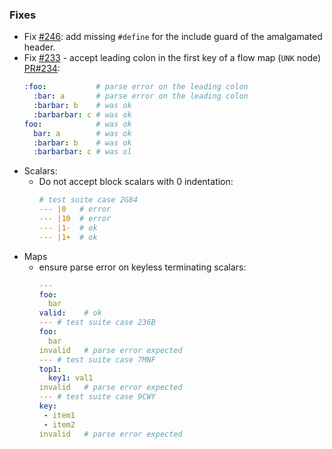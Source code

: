 ### Fixes

- Fix [#246](https://github.com/biojppm/rapidyaml/issues/246): add missing `#define` for the include guard of the amalgamated header.
- Fix [#233](https://github.com/biojppm/rapidyaml/issues/233) - accept leading colon in the first key of a flow map (`UNK` node) [PR#234](https://github.com/biojppm/rapidyaml/pull/234):
  ```yaml
  :foo:           # parse error on the leading colon
    :bar: a       # parse error on the leading colon
    :barbar: b    # was ok
    :barbarbar: c # was ok
  foo:            # was ok
    bar: a        # was ok
    :barbar: b    # was ok
    :barbarbar: c # was ol
  ```
- Scalars:
  - Do not accept block scalars with 0 indentation:
    ```yaml
    # test suite case 2G84
    --- |0   # error
    --- |10  # error
    --- |1-  # ok
    --- |1+  # ok
    ```
- Maps
  - ensure parse error on keyless terminating scalars:
    ```yaml
    ---
    foo:
      bar
    valid:    # ok
    --- # test suite case 236B
    foo:
      bar
    invalid   # parse error expected
    --- # test suite case 7MNF
    top1:
      key1: val1
    invalid   # parse error expected
    --- # test suite case 9CWY
    key:
     - item1
     - item2
    invalid   # parse error expected
    ```
